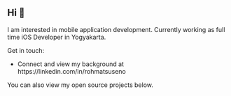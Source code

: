 ## Hi 👋

I am interested in mobile application development. Currently working as full time iOS Developer in Yogyakarta.
  
Get in touch:

<ul>
<!--   <li>Check my portofolio at https://sseno.github.io </li> -->
  <li>Connect and view my background at https://linkedin.com/in/rohmatsuseno </li>
</ul>

You can also view my open source projects below.

<!--
**sseno/sseno** is a ✨ _special_ ✨ repository because its `README.md` (this file) appears on your GitHub profile.

Here are some ideas to get you started:

- 🔭 I’m currently working on ...
- 🌱 I’m currently learning ...
- 👯 I’m looking to collaborate on ...
- 🤔 I’m looking for help with ...
- 💬 Ask me about ...
- 📫 How to reach me: ...
- 😄 Pronouns: ...
- ⚡ Fun fact: ...
-->
